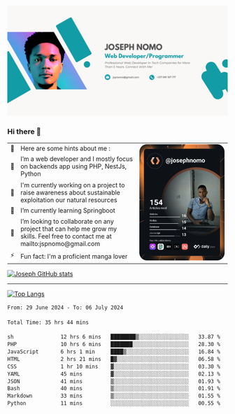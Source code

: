 ![Banner of my profile!](/Joseph_NOMO_NEW.png "Banner")

### Hi there 👋

<!--- | --  | 👋  | Here are some hints about me :                                                                                                 | <td rowspan=6><img src="/devcard.svg" width="400" alt="Joseph NOMO's Dev Card"/></td> |
| --- | --- | ------------------------------------------------------------------------------------------------------------------------------ | ------------------------------------------------------------------------------------- |
| --  | 🔭  | I’m a web developer and I mostly focus on backends app using PHP, NestJs, Python                                               |
| --  | 🦁  | I'm currently working on a project to raise awareness about sustainable exploitation our natural resources                     |
| --  | 🌱  | I’m currently learning Springboot                                                                                              |
| --  | 👯  | I’m looking to collaborate on any project that can help me grow my skills. Feel free to contact me at mailto:jspnomo@gmail.com |
| --  | ⚡  | Fun fact: I'm a proficient manga lover                                                                                         |
--->

<table>
    <tr>
        <td width="1%">👋</td>
        <td width="55%">Here are some hints about me :</td>
        <td rowspan=6 width="44%"><img src="/devcard.svg" width="400" alt="Joseph NOMO's Dev Card"/></td>
    </tr>
    <tr>
        <td>🔭</td>
        <td>I’m a web developer and I mostly focus on backends app using PHP, NestJs, Python</td>
    </tr>
    <tr>
        <td>🦁</td>
        <td>I'm currently working on a project to raise awareness about sustainable exploitation our natural resources</td>
    </tr>
    <tr>
        <td>🌱</td>
        <td>I’m currently learning Springboot</td>
    </tr>
    <tr>
        <td>👯</td>
        <td>I’m looking to collaborate on any project that can help me grow my skills. Feel free to contact me at mailto:jspnomo@gmail.com</td>
    </tr>
    <tr>
        <td>⚡</td>
        <td>Fun fact: I'm a proficient manga lover</td>
    </tr>

</table>

[![Joseph GitHub stats](https://github-readme-stats-seven-sigma-53.vercel.app/api?username=Jspascal)](https://github.com/Jspascal/github-readme-stats)

---

[![Top Langs](https://github-readme-stats-seven-sigma-53.vercel.app/api/top-langs/?username=Jspascal&layout=compact)](https://github.com/Jspascal/github-readme-stats)

<!--START_SECTION:waka-->

```txt
From: 29 June 2024 - To: 06 July 2024

Total Time: 35 hrs 44 mins

sh               12 hrs 6 mins   ████████▒░░░░░░░░░░░░░░░░   33.87 %
PHP              10 hrs 6 mins   ███████░░░░░░░░░░░░░░░░░░   28.30 %
JavaScript       6 hrs 1 min     ████▒░░░░░░░░░░░░░░░░░░░░   16.84 %
HTML             2 hrs 21 mins   █▓░░░░░░░░░░░░░░░░░░░░░░░   06.58 %
CSS              1 hr 10 mins    ▓░░░░░░░░░░░░░░░░░░░░░░░░   03.30 %
YAML             45 mins         ▓░░░░░░░░░░░░░░░░░░░░░░░░   02.13 %
JSON             41 mins         ▒░░░░░░░░░░░░░░░░░░░░░░░░   01.93 %
Bash             40 mins         ▒░░░░░░░░░░░░░░░░░░░░░░░░   01.91 %
Markdown         33 mins         ▒░░░░░░░░░░░░░░░░░░░░░░░░   01.55 %
Python           11 mins         ░░░░░░░░░░░░░░░░░░░░░░░░░   00.55 %
```

<!--END_SECTION:waka-->
